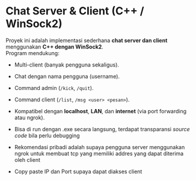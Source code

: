# Chat Server & Client (C++ / WinSock2)

Proyek ini adalah implementasi sederhana **chat server dan client** menggunakan **C++ dengan WinSock2**.  
Program mendukung:
- Multi-client (banyak pengguna sekaligus).
- Chat dengan nama pengguna (username).
- Command admin (`/kick`, `/quit`).
- Command client (`/list`, `/msg <user> <pesan>`).
- Kompatibel dengan **localhost**, **LAN**, dan **internet** (via port forwarding atau ngrok).

- Bisa di run dengan .exe secara langsung, terdapat transparansi *source code* bila perlu debugging

- Rekomendasi pribadi adalah supaya pengguna server menggunakan ngrok untuk membuat tcp yang memiliki addres yang dapat diterima oleh client
- Copy paste IP dan Port supaya dapat diakses client
